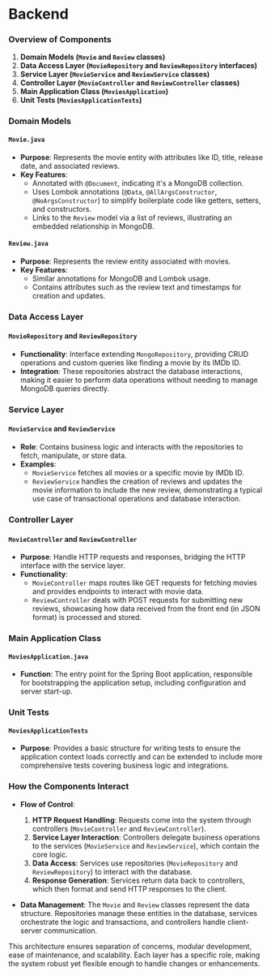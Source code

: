 # Backend


### Overview of Components

1. **Domain Models (`Movie` and `Review` classes)**
2. **Data Access Layer (`MovieRepository` and `ReviewRepository` interfaces)**
3. **Service Layer (`MovieService` and `ReviewService` classes)**
4. **Controller Layer (`MovieController` and `ReviewController` classes)**
5. **Main Application Class (`MoviesApplication`)**
6. **Unit Tests (`MoviesApplicationTests`)**

### Domain Models

#### `Movie.java`
- **Purpose**: Represents the movie entity with attributes like ID, title, release date, and associated reviews.
- **Key Features**:
  - Annotated with `@Document`, indicating it's a MongoDB collection.
  - Uses Lombok annotations (`@Data`, `@AllArgsConstructor`, `@NoArgsConstructor`) to simplify boilerplate code like getters, setters, and constructors.
  - Links to the `Review` model via a list of reviews, illustrating an embedded relationship in MongoDB.

#### `Review.java`
- **Purpose**: Represents the review entity associated with movies.
- **Key Features**:
  - Similar annotations for MongoDB and Lombok usage.
  - Contains attributes such as the review text and timestamps for creation and updates.

### Data Access Layer

#### `MovieRepository` and `ReviewRepository`
- **Functionality**: Interface extending `MongoRepository`, providing CRUD operations and custom queries like finding a movie by its IMDb ID.
- **Integration**: These repositories abstract the database interactions, making it easier to perform data operations without needing to manage MongoDB queries directly.

### Service Layer

#### `MovieService` and `ReviewService`
- **Role**: Contains business logic and interacts with the repositories to fetch, manipulate, or store data.
- **Examples**:
  - `MovieService` fetches all movies or a specific movie by IMDb ID.
  - `ReviewService` handles the creation of reviews and updates the movie information to include the new review, demonstrating a typical use case of transactional operations and database interaction.

### Controller Layer

#### `MovieController` and `ReviewController`
- **Purpose**: Handle HTTP requests and responses, bridging the HTTP interface with the service layer.
- **Functionality**:
  - `MovieController` maps routes like GET requests for fetching movies and provides endpoints to interact with movie data.
  - `ReviewController` deals with POST requests for submitting new reviews, showcasing how data received from the front end (in JSON format) is processed and stored.

### Main Application Class

#### `MoviesApplication.java`
- **Function**: The entry point for the Spring Boot application, responsible for bootstrapping the application setup, including configuration and server start-up.

### Unit Tests

#### `MoviesApplicationTests`
- **Purpose**: Provides a basic structure for writing tests to ensure the application context loads correctly and can be extended to include more comprehensive tests covering business logic and integrations.

### How the Components Interact

- **Flow of Control**:
  1. **HTTP Request Handling**: Requests come into the system through controllers (`MovieController` and `ReviewController`).
  2. **Service Layer Interaction**: Controllers delegate business operations to the services (`MovieService` and `ReviewService`), which contain the core logic.
  3. **Data Access**: Services use repositories (`MovieRepository` and `ReviewRepository`) to interact with the database.
  4. **Response Generation**: Services return data back to controllers, which then format and send HTTP responses to the client.

- **Data Management**: The `Movie` and `Review` classes represent the data structure. Repositories manage these entities in the database, services orchestrate the logic and transactions, and controllers handle client-server communication.

This architecture ensures separation of concerns, modular development, ease of maintenance, and scalability. Each layer has a specific role, making the system robust yet flexible enough to handle changes or enhancements.
